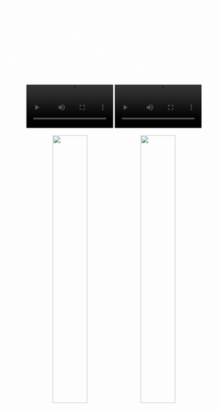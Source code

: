 <style>
body {
    background-color: transparent !important;
    background-image: url(https://cdn.discordapp.com/attachments/663022938622001155/827513350866731018/bg.png) !important;
    font-family: "Sen",sans-serif !important;
    color: white;
}
    
    a {
        text-align:center;
        color: white;
    }
</style>

Hi, to present myself i'm TeK, I'm 21 and i'm a well known developer on Rust, Garry's Mod, FiveM and many other games.

I'm the founder and developer of https://www.raftmodding.com/ and https://www.greenhellmodding.com/  :)

Over the last 10 years i did many small games, modded many games, created many mods and mod loaders like the two ones above.
More recently i also did many plugins on rust, such as never seen ones ranging from Atlantis Stargate Teleporters to Meteorite Plugins & Deep Code Modification with Harmony IL Patching.

<center>
    
<video width="40%" controls><source src="https://cdn.discordapp.com/attachments/773231750733103164/775041178684620830/2020-11-08_17-55-03.mp4" type="video/mp4"></video> <video width="40%" controls><source src="https://fiverr-res.cloudinary.com/video/upload/t_fiverr_hd/h2rlx6wvwlvxfuakfidt" type="video/mp4"></video>
    
<img src="https://mir-s3-cdn-cf.behance.net/project_modules/max_1200/95bfc0112284803.601199c52c294.gif" width="40%"/> <img src="https://media.discordapp.net/attachments/751250737513758780/804232862501044279/unknown.png" width="40%"/>

</center>




